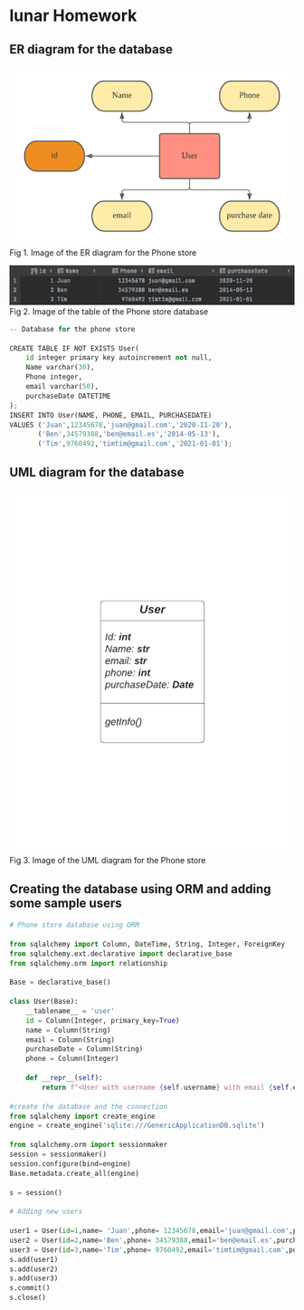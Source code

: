 # lunar Homework

## ER diagram for the database
![](https://github.com/TimurGar/Unit-3/blob/main/ER%20diagram%20for%20Phone%20Store%20Application.png)
Fig 1. Image of the ER diagram for the Phone store

![](https://github.com/TimurGar/Unit-3/blob/main/Phone%20store%20db.png)
Fig 2. Image of the table of the Phone store database 


```.py
-- Database for the phone store

CREATE TABLE IF NOT EXISTS User(
    id integer primary key autoincrement not null,
    Name varchar(30),
    Phone integer,
    email varchar(50),
    purchaseDate DATETIME
);
INSERT INTO User(NAME, PHONE, EMAIL, PURCHASEDATE)
VALUES ('Juan',12345678,'juan@gmail.com','2020-11-20'),
       ('Ben',34579388,'ben@email.es','2014-05-13'),
       ('Tim',9760492,'timtim@gmail.com','2021-01-01');
```



## UML diagram for the database
![](https://github.com/TimurGar/Unit-3/blob/main/UML%20diagram%20for%20Phone%20store.png)
Fig 3. Image of the UML diagram for the Phone store

## Creating the database using ORM and adding some sample users
```.py
# Phone store database using ORM

from sqlalchemy import Column, DateTime, String, Integer, ForeignKey
from sqlalchemy.ext.declarative import declarative_base
from sqlalchemy.orm import relationship

Base = declarative_base()

class User(Base):
    __tablename__ = 'user'
    id = Column(Integer, primary_key=True)
    name = Column(String)
    email = Column(String)
    purchaseDate = Column(String)
    phone = Column(Integer)

    def __repr__(self):
        return f"<User with username {self.username} with email {self.email}>"

#create the database and the connection
from sqlalchemy import create_engine
engine = create_engine('sqlite:///GenericApplicationDB.sqlite')

from sqlalchemy.orm import sessionmaker
session = sessionmaker()
session.configure(bind=engine)
Base.metadata.create_all(engine)

s = session()

# Adding new users

user1 = User(id=1,name= 'Juan',phone= 12345678,email='juan@gmail.com',purchaseDate='2020-11-20')
user2 = User(id=2,name='Ben',phone= 34579388,email='ben@email.es',purchaseDate='2014-05-13')
user3 = User(id=3,name='Tim',phone= 9760492,email='timtim@gmail.com',purchaseDate='2021-01-01')
s.add(user1)
s.add(user2)
s.add(user3)
s.commit()
s.close()
```
